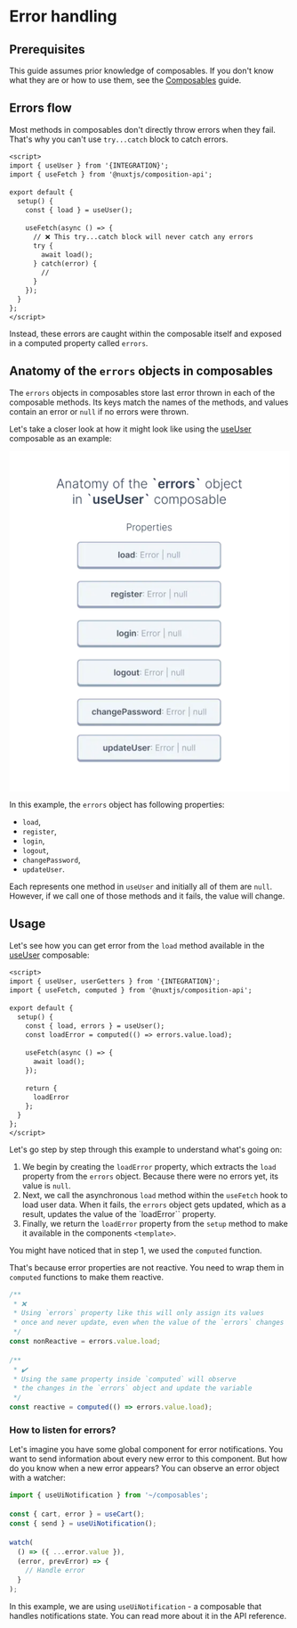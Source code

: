 # Error handling

## Prerequisites

This guide assumes prior knowledge of composables. If you don't know what they are or how to use them, see the [Composables](./composables.html) guide.

## Errors flow

Most methods in composables don't directly throw errors when they fail. That's why you can't use `try...catch` block to catch errors.

```vue{7,10-15}
<script>
import { useUser } from '{INTEGRATION}';
import { useFetch } from '@nuxtjs/composition-api';

export default {
  setup() {
    const { load } = useUser();

    useFetch(async () => {
      // ❌ This try...catch block will never catch any errors
      try {
        await load();
      } catch(error) {
        //
      }
    });
  }
};
</script>
```

Instead, these errors are caught within the composable itself and exposed in a computed property called `errors`.

## Anatomy of the `errors` objects in composables

The `errors` objects in composables store last error thrown in each of the composable methods. Its keys match the names of the methods, and values contain an error or `null` if no errors were thrown.

Let's take a closer look at how it might look like using the [useUser](/reference/api/core.useuser.html) composable as an example:

<img
  src="../images/errors-object-anatomy.webp"
  alt="Anatomy of the errors object"
  style="display: block; margin: 0 auto;">

In this example, the `errors` object has following properties:

- `load`,
- `register`,
- `login`,
- `logout`,
- `changePassword`,
- `updateUser`.

Each represents one method in `useUser` and initially all of them are `null`. However, if we call one of those methods and it fails, the value will change.

## Usage

Let's see how you can get error from the `load` method available in the [useUser](/reference/api/core.useuser.html) composable:

```vue
<script>
import { useUser, userGetters } from '{INTEGRATION}';
import { useFetch, computed } from '@nuxtjs/composition-api';

export default {
  setup() {
    const { load, errors } = useUser();
    const loadError = computed(() => errors.value.load);

    useFetch(async () => {
      await load();
    });

    return {
      loadError
    };
  }
};
</script>
```

Let's go step by step through this example to understand what's going on:

1. We begin by creating the `loadError` property, which extracts the `load` property from the `errors` object. Because there were no errors yet, its value is `null`.
2. Next, we call the asynchronous `load` method within the `useFetch` hook to load user data. When it fails, the `errors` object gets updated, which as a result, updates the value of the `loadError`` property.
3. Finally, we return the `loadError` property from the `setup` method to make it available in the components `<template>`.

You might have noticed that in step 1, we used the `computed` function.

That's because error properties are not reactive. You need to wrap them in `computed` functions to make them reactive.

```javascript
/**
 * ❌
 * Using `errors` property like this will only assign its values
 * once and never update, even when the value of the `errors` changes
 */
const nonReactive = errors.value.load;

/**
 * ✔️
 * Using the same property inside `computed` will observe
 * the changes in the `errors` object and update the variable
 */
const reactive = computed(() => errors.value.load);
```

### How to listen for errors?

Let's imagine you have some global component for error notifications. You want to send information about every new error to this component. But how do you know when a new error appears?
You can observe an error object with a watcher:

```ts
import { useUiNotification } from '~/composables';

const { cart, error } = useCart();
const { send } = useUiNotification();

watch(
  () => ({ ...error.value }),
  (error, prevError) => {
    // Handle error
  }
);
```

In this example, we are using `useUiNotification` - a composable that handles notifications state. You can read more about it in the API reference.
